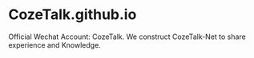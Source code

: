 # CozeTalk.github.io <br>
Official Wechat Account: CozeTalk. We construct CozeTalk-Net to share experience and Knowledge.
